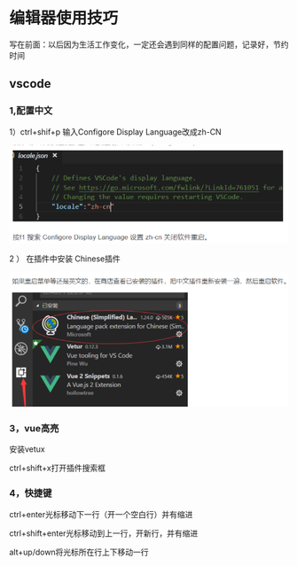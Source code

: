 # 编辑器使用技巧

写在前面：以后因为生活工作变化，一定还会遇到同样的配置问题，记录好，节约时间

## vscode

### 1,配置中文

1）ctrl+shif+p 输入Configore Display Language改成zh-CN

![1543030860110](image/1543030860110.png)

2 ） 在插件中安装 Chinese插件

![1543030876390](image/1543030876390.png)

### 3，vue高亮

安装vetux

ctrl+shift+x打开插件搜索框

### 4，快捷键

ctrl+enter光标移动下一行（开一个空白行）并有缩进

ctrl+shift+enter光标移动到上一行，开新行，并有缩进

alt+up/down将光标所在行上下移动一行

